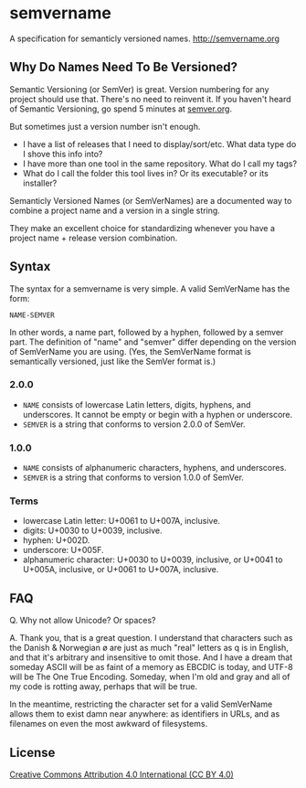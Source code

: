 semvername
==========

A specification for semanticly versioned names. http://semvername.org

Why Do Names Need To Be Versioned?
----------------------------------

Semantic Versioning (or SemVer) is great. Version numbering for any project should use that. There's no need to reinvent it. If you haven't heard of Semantic Versioning, go spend 5 minutes at [semver.org](http://www.semver.org).

But sometimes just a version number isn't enough.

* I have a list of releases that I need to display/sort/etc. What data type do I shove this info into?
* I have more than one tool in the same repository. What do I call my tags?
* What do I call the folder this tool lives in? Or its executable? or its installer?

Semanticly Versioned Names (or SemVerNames) are a documented way to combine a project name and a version in a single string.

They make an excellent choice for standardizing whenever you have a project name + release version combination.

Syntax
------

The syntax for a semvername is very simple. A valid SemVerName has the form:

`NAME-SEMVER`

In other words, a name part, followed by a hyphen, followed by a semver part. The definition of "name" and "semver" differ depending on the version of SemVerName you are using. (Yes, the SemVerName format is semantically versioned, just like the SemVer format is.)

### 2.0.0

* `NAME` consists of lowercase Latin letters, digits, hyphens, and underscores. It cannot be empty or begin with a hyphen or underscore.
* `SEMVER` is a string that conforms to version 2.0.0 of SemVer.

### 1.0.0

* `NAME` consists of alphanumeric characters, hyphens, and underscores.
* `SEMVER` is a string that conforms to version 1.0.0 of SemVer.

### Terms

* lowercase Latin letter: U+0061 to U+007A, inclusive.
* digits: U+0030 to U+0039, inclusive.
* hyphen: U+002D.
* underscore: U+005F.
* alphanumeric character: U+0030 to U+0039, inclusive, or U+0041 to U+005A, inclusive, or U+0061 to U+007A, inclusive.

FAQ
---

Q. Why not allow Unicode? Or spaces?

A. Thank you, that is a great question. I understand that characters such as the Danish & Norwegian ø are just as much "real" letters as q is in English, and that it's arbitrary and insensitive to omit those. And I have a dream that someday ASCII will be as faint of a memory as EBCDIC is today, and UTF-8 will be The One True Encoding. Someday, when I'm old and gray and all of my code is rotting away, perhaps that will be true.

In the meantime, restricting the character set for a valid SemVerName allows them to exist damn near anywhere: as identifiers in URLs, and as filenames on even the most awkward of filesystems.

License
-------

[Creative Commons Attribution 4.0 International (CC BY 4.0)](http://creativecommons.org/licenses/by/4.0/)
